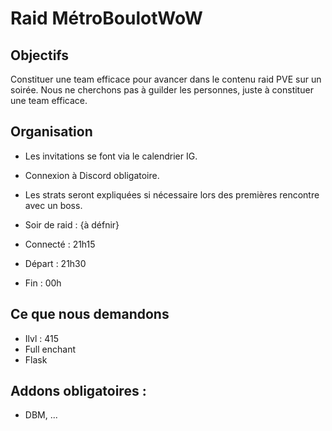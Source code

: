 # Raid MétroBoulotWoW

## Objectifs
Constituer une team efficace pour avancer dans le contenu raid PVE sur un soirée.
Nous ne cherchons pas à guilder les personnes, juste à constituer une team efficace.

## Organisation
* Les invitations se font via le calendrier IG.
* Connexion à Discord obligatoire.
* Les strats seront expliquées si nécessaire lors des premières rencontre avec un boss.

* Soir de raid : {à défnir}
* Connecté : 21h15
* Départ : 21h30
* Fin : 00h

## Ce que nous demandons
* Ilvl : 415
* Full enchant
* Flask

## Addons obligatoires :
* DBM, ...

